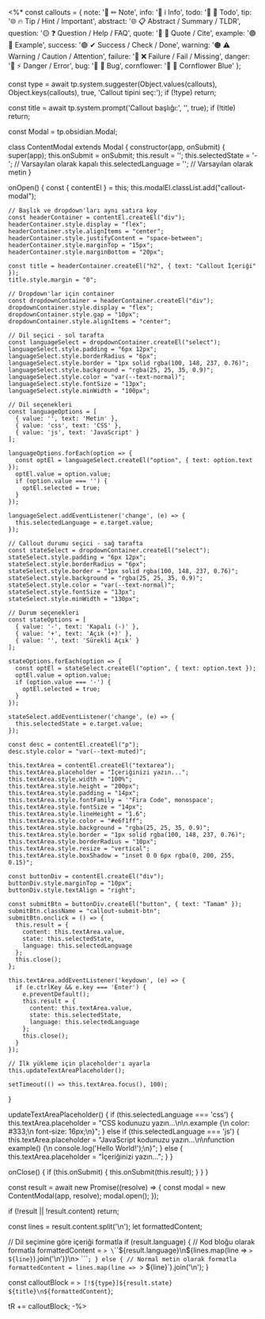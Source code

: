 <%*
const callouts = {
  note: '🔵 ✏ Note',
  info: '🔵 i Info',
  todo: '🔵 🔳 Todo',
  tip: '🌐 🔥 Tip / Hint / Important',
  abstract: '🌐 📋 Abstract / Summary / TLDR',
  question: '🟡 ❓ Question / Help / FAQ',
  quote: '🔘 💬 Quote / Cite',
  example: '🟣 📑 Example',
  success: '🟢 ✔ Success / Check / Done',
  warning: '🟠 ⚠ Warning / Caution / Attention',
  failure: '🔴 ❌ Failure / Fail / Missing',
  danger: '🔴 ⚡ Danger / Error',
  bug: '🔴 🐞 Bug',
  cornflower: '🔷 🌼 Cornflower Blue'
};

const type = await tp.system.suggester(Object.values(callouts), Object.keys(callouts), true, 'Callout tipini seç:');
if (!type) return;

const title = await tp.system.prompt('Callout başlığı:', '', true);
if (!title) return;

const Modal = tp.obsidian.Modal;

class ContentModal extends Modal {
  constructor(app, onSubmit) {
    super(app);
    this.onSubmit = onSubmit;
    this.result = '';
    this.selectedState = '-'; // Varsayılan olarak kapalı
    this.selectedLanguage = ''; // Varsayılan olarak metin
  }

  onOpen() {
    const { contentEl } = this;
    this.modalEl.classList.add("callout-modal");
    
    // Başlık ve dropdown'ları aynı satıra koy
    const headerContainer = contentEl.createEl("div");
    headerContainer.style.display = "flex";
    headerContainer.style.alignItems = "center";
    headerContainer.style.justifyContent = "space-between";
    headerContainer.style.marginTop = "15px";
    headerContainer.style.marginBottom = "20px";

    const title = headerContainer.createEl("h2", { text: "Callout İçeriği" });
    title.style.margin = "0";

    // Dropdown'lar için container
    const dropdownContainer = headerContainer.createEl("div");
    dropdownContainer.style.display = "flex";
    dropdownContainer.style.gap = "10px";
    dropdownContainer.style.alignItems = "center";

    // Dil seçici - sol tarafta
    const languageSelect = dropdownContainer.createEl("select");
    languageSelect.style.padding = "6px 12px";
    languageSelect.style.borderRadius = "6px";
    languageSelect.style.border = "1px solid rgba(100, 148, 237, 0.76)";
    languageSelect.style.background = "rgba(25, 25, 35, 0.9)";
    languageSelect.style.color = "var(--text-normal)";
    languageSelect.style.fontSize = "13px";
    languageSelect.style.minWidth = "100px";

    // Dil seçenekleri
    const languageOptions = [
      { value: '', text: 'Metin' },
      { value: 'css', text: 'CSS' },
      { value: 'js', text: 'JavaScript' }
    ];

    languageOptions.forEach(option => {
      const optEl = languageSelect.createEl("option", { text: option.text });
      optEl.value = option.value;
      if (option.value === '') {
        optEl.selected = true;
      }
    });

    languageSelect.addEventListener('change', (e) => {
      this.selectedLanguage = e.target.value;
    });

    // Callout durumu seçici - sağ tarafta
    const stateSelect = dropdownContainer.createEl("select");
    stateSelect.style.padding = "6px 12px";
    stateSelect.style.borderRadius = "6px";
    stateSelect.style.border = "1px solid rgba(100, 148, 237, 0.76)";
    stateSelect.style.background = "rgba(25, 25, 35, 0.9)";
    stateSelect.style.color = "var(--text-normal)";
    stateSelect.style.fontSize = "13px";
    stateSelect.style.minWidth = "130px";

    // Durum seçenekleri
    const stateOptions = [
      { value: '-', text: 'Kapalı (-)' },
      { value: '+', text: 'Açık (+)' },
      { value: '', text: 'Sürekli Açık' }
    ];

    stateOptions.forEach(option => {
      const optEl = stateSelect.createEl("option", { text: option.text });
      optEl.value = option.value;
      if (option.value === '-') {
        optEl.selected = true;
      }
    });

    stateSelect.addEventListener('change', (e) => {
      this.selectedState = e.target.value;
    });

    const desc = contentEl.createEl("p");
    desc.style.color = "var(--text-muted)";

    this.textArea = contentEl.createEl("textarea");
    this.textArea.placeholder = "İçeriğinizi yazın...";
    this.textArea.style.width = "100%";
    this.textArea.style.height = "200px";
    this.textArea.style.padding = "14px";
    this.textArea.style.fontFamily = '"Fira Code", monospace';
    this.textArea.style.fontSize = "14px";
    this.textArea.style.lineHeight = "1.6";
    this.textArea.style.color = "#e6f1ff";
    this.textArea.style.background = "rgba(25, 25, 35, 0.9)";
    this.textArea.style.border = "1px solid rgba(100, 148, 237, 0.76)";
    this.textArea.style.borderRadius = "10px";
    this.textArea.style.resize = "vertical";
    this.textArea.style.boxShadow = "inset 0 0 6px rgba(0, 200, 255, 0.15)";

    const buttonDiv = contentEl.createEl("div");
    buttonDiv.style.marginTop = "10px";
    buttonDiv.style.textAlign = "right";

    const submitBtn = buttonDiv.createEl("button", { text: "Tamam" });
    submitBtn.className = "callout-submit-btn";
    submitBtn.onclick = () => {
      this.result = {
        content: this.textArea.value,
        state: this.selectedState,
        language: this.selectedLanguage
      };
      this.close();
    };

    this.textArea.addEventListener('keydown', (e) => {
      if (e.ctrlKey && e.key === 'Enter') {
        e.preventDefault();
        this.result = {
          content: this.textArea.value,
          state: this.selectedState,
          language: this.selectedLanguage
        };
        this.close();
      }
    });

    // İlk yükleme için placeholder'ı ayarla
    this.updateTextAreaPlaceholder();
    
    setTimeout(() => this.textArea.focus(), 100);
  }

  updateTextAreaPlaceholder() {
    if (this.selectedLanguage === 'css') {
      this.textArea.placeholder = "CSS kodunuzu yazın...\n\n.example {\n  color: #333;\n  font-size: 16px;\n}";
    } else if (this.selectedLanguage === 'js') {
      this.textArea.placeholder = "JavaScript kodunuzu yazın...\n\nfunction example() {\n  console.log('Hello World!');\n}";
    } else {
      this.textArea.placeholder = "İçeriğinizi yazın...";
    }
  }

  onClose() {
    if (this.onSubmit) {
      this.onSubmit(this.result);
    }
  }
}

const result = await new Promise((resolve) => {
  const modal = new ContentModal(app, resolve);
  modal.open();
});

if (!result || !result.content) return;

const lines = result.content.split('\n');
let formattedContent;

// Dil seçimine göre içeriği formatla
if (result.language) {
  // Kod bloğu olarak formatla
  formattedContent = `> \`\`\`${result.language}\n${lines.map(line => `> ${line}`).join('\n')}\n> \`\`\``;
} else {
  // Normal metin olarak formatla
  formattedContent = lines.map(line => `> ${line}`).join('\n');
}

const calloutBlock = `> [!${type}]${result.state} ${title}\n${formattedContent}`;

tR += calloutBlock;
-%>
